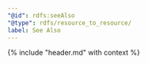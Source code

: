 ```yaml
---
"@id": rdfs:seeAlso
"@type": rdfs/resource_to_resource/
label: See Also
---
```


{% include "header.md" with context %}
